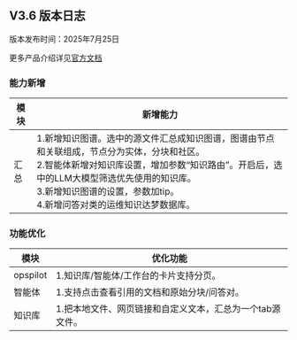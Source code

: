 ## **V3.6 版本日志**

版本发布时间：2025年7月25日

更多产品介绍详见<a href="https://wedoc.canway.net/?p=599">官方文档</a>

### **能力新增**
|模块|新增能力|
|--|--|
|汇总|1.新增知识图谱。选中的源文件汇总成知识图谱，图谱由节点和关联组成，节点分为实体，分块和社区。<br />2.智能体新增对知识库设置，增加参数“知识路由”。开启后，选中的LLM大模型筛选优先使用的知识库。<br />3.新增知识图谱的设置，参数加tip。<br />4.新增问答对类的运维知识达梦数据库。|
### **功能优化**
|模块|优化功能|
|--|--|
|opspilot|1.知识库/智能体/工作台的卡片支持分页。|
|智能体|1.支持点击查看引用的文档和原始分块/问答对。|
|知识库|1.把本地文件、网页链接和自定义文本，汇总为一个tab源文件。|